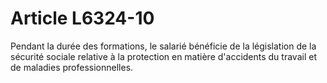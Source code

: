 # Article L6324-10

Pendant la durée des formations, le salarié bénéficie de la législation de la sécurité sociale relative à la protection en matière d'accidents du travail et de maladies professionnelles.